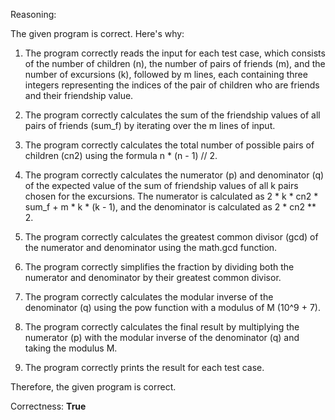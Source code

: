 Reasoning:

The given program is correct. Here's why:

1. The program correctly reads the input for each test case, which consists of the number of children (n), the number of pairs of friends (m), and the number of excursions (k), followed by m lines, each containing three integers representing the indices of the pair of children who are friends and their friendship value.

2. The program correctly calculates the sum of the friendship values of all pairs of friends (sum_f) by iterating over the m lines of input.

3. The program correctly calculates the total number of possible pairs of children (cn2) using the formula n * (n - 1) // 2.

4. The program correctly calculates the numerator (p) and denominator (q) of the expected value of the sum of friendship values of all k pairs chosen for the excursions. The numerator is calculated as 2 * k * cn2 * sum_f + m * k * (k - 1), and the denominator is calculated as 2 * cn2 ** 2.

5. The program correctly calculates the greatest common divisor (gcd) of the numerator and denominator using the math.gcd function.

6. The program correctly simplifies the fraction by dividing both the numerator and denominator by their greatest common divisor.

7. The program correctly calculates the modular inverse of the denominator (q) using the pow function with a modulus of M (10^9 + 7).

8. The program correctly calculates the final result by multiplying the numerator (p) with the modular inverse of the denominator (q) and taking the modulus M.

9. The program correctly prints the result for each test case.

Therefore, the given program is correct.

Correctness: **True**